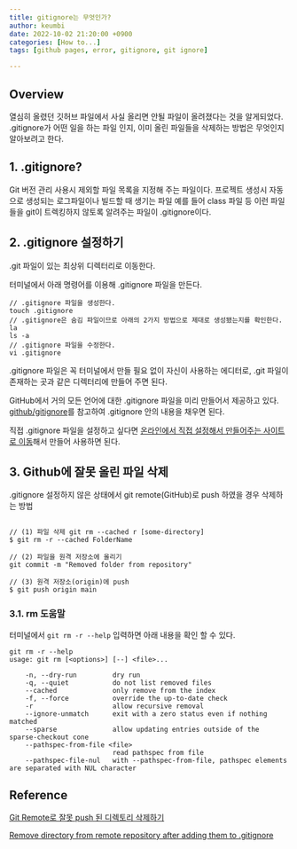 ```yaml
---
title: gitignore는 무엇인가?
author: keumbi
date: 2022-10-02 21:20:00 +0900
categories: [How to...]
tags: [github pages, error, gitignore, git ignore]

---
```



## Overview
열심히 올렸던 깃허브 파일에서 사실 올리면 안될 파일이 올려졌다는 것을 알게되었다. .gitignore가 어떤 일을 하는 파일 인지, 이미 올린 파일들을 삭제하는 방법은 무엇인지 알아보려고 한다.

## 1. .gitignore?
Git 버전 관리 사용시 제외할 파일 목록을 지정해 주는 파일이다. 프로젝트 생성시 자동으로 생성되는 로그파일이나 빌드할 때 생기는 파일 예를 들어 class 파일 등 이런 파일들을 git이 트렉킹하지 않토록 알려주는 파일이 .gitignore이다.

## 2. .gitignore 설정하기
.git 파일이 있는 최상위 디렉터리로 이동한다.

터미널에서 아래 명령어를 이용해 .gitignore 파일을 만든다.

```
// .gitignore 파일을 생성한다.
touch .gitignore
// .gitignore은 숨김 파일이므로 아래의 2가지 방법으로 제대로 생성됐는지를 확인한다.
la
ls -a
// .gitignore 파일을 수정한다.
vi .gitignore
```
.gitignore 파일은 꼭 터미널에서 만들 필요 없이 자신이 사용하는 에디터로, .git 파일이 존재하는 곳과 같은 디렉터리에 만들어 주면 된다.

GitHub에서 거의 모든 언어에 대한 .gitignore 파일을 미리 만들어서 제공하고 있다. [github/gitignore](https://github.com/github/gitignore)를 참고하여 .gitignore 안의 내용을 채우면 된다.

직접 .gitignore 파일을 설정하고 싶다면 [온라인에서 직접 설정해서 만들어주는 사이트로 이동](https://www.toptal.com/developers/gitignore)해서 만들어 사용하면 된다.


## 3. Github에 잘못 올린 파일 삭제
.gitignore 설정하지 않은 상태에서 git remote(GitHub)로 push 하였을 경우 삭제하는 방법
```

// (1) 파일 삭제 git rm --cached r [some-directory]
$ git rm -r --cached FolderName

// (2) 파일을 원격 저장소에 올리기
git commit -m "Removed folder from repository"

// (3) 원격 저장소(origin)에 push
$ git push origin main

```

### 3.1. rm 도움말
터미널에서 `git rm -r --help` 입력하면 아래 내용을 확인 할 수 있다.
```
git rm -r --help
usage: git rm [<options>] [--] <file>...

    -n, --dry-run         dry run
    -q, --quiet           do not list removed files
    --cached              only remove from the index
    -f, --force           override the up-to-date check
    -r                    allow recursive removal
    --ignore-unmatch      exit with a zero status even if nothing matched
    --sparse              allow updating entries outside of the sparse-checkout cone
    --pathspec-from-file <file>
                          read pathspec from file
    --pathspec-file-nul   with --pathspec-from-file, pathspec elements are separated with NUL character
```




## Reference
[Git Remote로 잘못 push 된 디렉토리 삭제하기](https://mobicon.tistory.com/266)

[Remove directory from remote repository after adding them to .gitignore](https://stackoverflow.com/questions/7927230/remove-directory-from-remote-repository-after-adding-them-to-gitignore)
